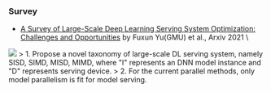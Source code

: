 ### Survey
- [A Survey of Large-Scale Deep Learning Serving System Optimization: Challenges and Opportunities](https://arxiv.org/pdf/2111.14247.pdf) by Fuxun Yu(GMU) et al., Arxiv 2021 \
<img src="https://img.shields.io/badge/Main-Survey-Green.svg">
> 1. Propose a novel taxonomy of large-scale DL serving system, namely SISD, SIMD, MISD, MIMD, where "I" represents an DNN model instance and "D" represents serving device.
> 2. For the current parallel methods, only model parallelism is fit for model serving.